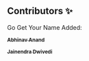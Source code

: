 ## Contributors ✨

Go Get Your Name Added:

<a href="https://github.com/me-abhinav-1001"><sub><b>Abhinav Anand</b></sub></a>

<a href="https://github.com/JainendraDwivedi"><sub><b>Jainendra Dwivedi</b></sub></a>
